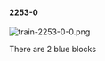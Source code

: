 #### 2253-0
![train-2253-0-0.png](https://github.com/lil-lab/nlvr/raw/master/nlvr/train/images/24/train-2253-0-0.png "train-2253-0-0.png")

There are 2 blue blocks